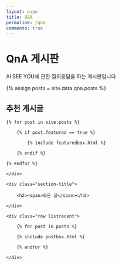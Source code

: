 ```yaml
---
layout: page
title: Q&A
permalink: /qna
comments: true
---
```


<div class="mainheading">
    <h1 class="sitetitle">QnA 게시판</h1>
    <p class="lead">
        AI SEE YOU에 관한 질의응답을 하는 게시판입니다
    </p>
</div>

{% assign posts = site.data.qna.posts %}

<!-- Featured
================================================== -->
<section class="featured-posts">
    <div class="section-title">
        <h2><span>추천 게시글</span></h2>
    </div>
    <div class="row">

    {% for post in site.posts %}

        {% if post.featured == true %}

            {% include featuredbox.html %}

        {% endif %}

    {% endfor %}

    </div>
</section>
<!-- Posts Index
================================================== -->
<section class="recent-posts">

    <div class="section-title">

        <h2><span>모든 글</span></h2>

    </div>

    <div class="row listrecent">

        {% for post in posts %}

        {% include postbox.html %}

        {% endfor %}

    </div>

</section>